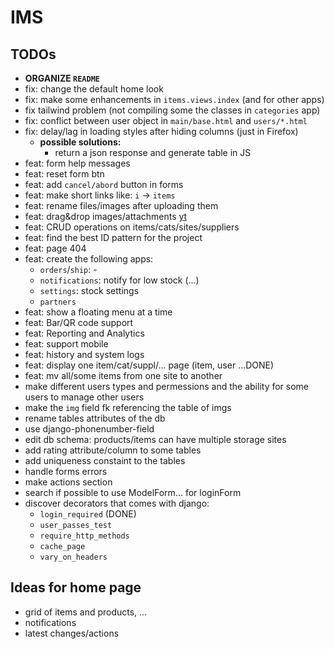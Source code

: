 # IMS

## TODOs
- **ORGANIZE `README`**
- fix: change the default home look
- fix: make some enhancements in `items.views.index` (and for other apps)
- fix tailwind problem (not compiling some the classes in `categories` app)
- fix: conflict between user object in `main/base.html` and `users/*.html`
- fix: delay/lag in loading styles after hiding columns (just in Firefox)
    - **possible solutions:**
        - return a json response and generate table in JS
- feat: form help messages
- feat: reset form btn
- feat: add `cancel/abord` button in forms
- feat: make short links like: `i` -> `items`
- feat: rename files/images after uploading them
- feat: drag&drop images/attachments [yt](https://www.youtube.com/watch?v=9Xh_ZpFkROI)
- feat: CRUD operations on items/cats/sites/suppliers
- feat: find the best ID pattern for the project
- feat: page 404
- feat: create the following apps:
    - `orders`/`ship`: -
    - `notifications`: notify for low stock (...)
    - `settings`: stock settings
    - `partners`
- feat: show a floating menu at a time
- feat: Bar/QR code support
- feat: Reporting and Analytics
- feat: support mobile
- feat: history and system logs
- feat: display one item/cat/suppl/... page (item, user ...DONE)
- feat: mv all/some items from one site to another 
- make different users types and permessions and the ability for some users to manage other users
- make the `img` field fk referencing the table of imgs
- rename tables attributes of the db
- use django-phonenumber-field
- edit db schema: products/items can have multiple storage sites
- add rating attribute/column to some tables
- add uniqueness constaint to the tables
- handle forms errors
- make actions section
- search if possible to use ModelForm... for loginForm
- discover decorators that comes with django:
    - `login_required` (DONE)
    - `user_passes_test`
    - `require_http_methods`
    - `cache_page`
    - `vary_on_headers`

## Ideas for home page
- grid of items and products, ...
- notifications
- latest changes/actions
